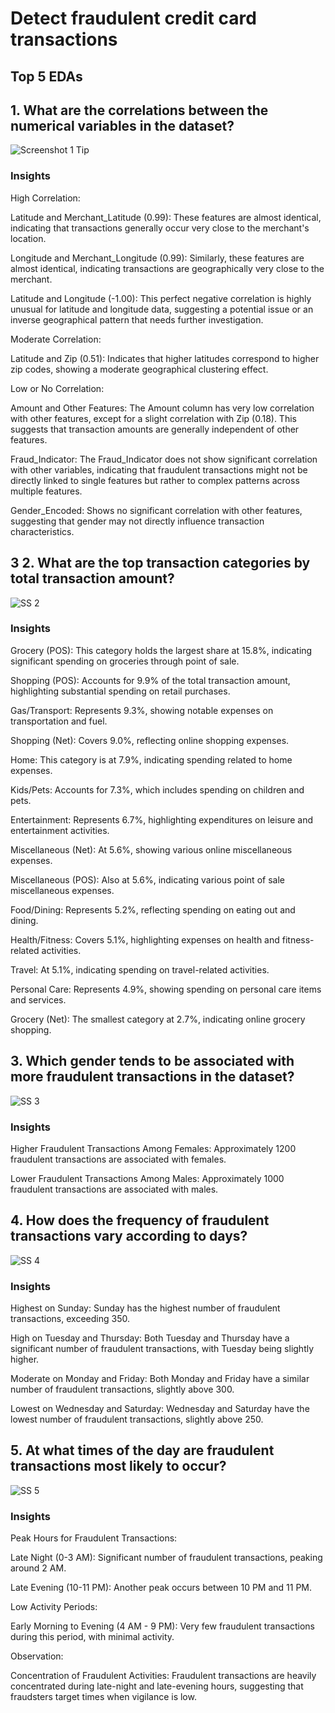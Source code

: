 
# Detect fraudulent credit card transactions

## Top 5 EDAs 


## 1. What are the correlations between the numerical variables in the dataset?

![Screenshot 1 Tip](https://github.com/user-attachments/assets/181adec7-267e-4161-8f2c-e7b49816df03)

### Insights
High Correlation:

Latitude and Merchant_Latitude (0.99): These features are almost identical, indicating that transactions generally occur very close to the merchant's location.

Longitude and Merchant_Longitude (0.99): Similarly, these features are almost identical, indicating transactions are geographically very close to the merchant.

Latitude and Longitude (-1.00): This perfect negative correlation is highly unusual for latitude and longitude data, suggesting a potential issue or an inverse geographical pattern that needs further investigation.

Moderate Correlation:

Latitude and Zip (0.51): Indicates that higher latitudes correspond to higher zip codes, showing a moderate geographical clustering effect.

Low or No Correlation:

Amount and Other Features: The Amount column has very low correlation with other features, except for a slight correlation with Zip (0.18). This suggests that transaction amounts are generally independent of other features.

Fraud_Indicator: The Fraud_Indicator does not show significant correlation with other variables, indicating that fraudulent transactions might not be directly linked to single features but rather to complex patterns across multiple features.

Gender_Encoded: Shows no significant correlation with other features, suggesting that gender may not directly influence transaction characteristics.


## 3 2. What are the top transaction categories by total transaction amount?
![SS 2](https://github.com/user-attachments/assets/0c073fca-63f9-42eb-a4bc-464624625b56)

### Insights
Grocery (POS): This category holds the largest share at 15.8%, indicating significant spending on groceries through point of sale.

Shopping (POS): Accounts for 9.9% of the total transaction amount, highlighting substantial spending on retail purchases.

Gas/Transport: Represents 9.3%, showing notable expenses on transportation and fuel.

Shopping (Net): Covers 9.0%, reflecting online shopping expenses.

Home: This category is at 7.9%, indicating spending related to home expenses.

Kids/Pets: Accounts for 7.3%, which includes spending on children and pets.

Entertainment: Represents 6.7%, highlighting expenditures on leisure and entertainment activities.

Miscellaneous (Net): At 5.6%, showing various online miscellaneous expenses.

Miscellaneous (POS): Also at 5.6%, indicating various point of sale miscellaneous expenses.

Food/Dining: Represents 5.2%, reflecting spending on eating out and dining.

Health/Fitness: Covers 5.1%, highlighting expenses on health and fitness-related activities.

Travel: At 5.1%, indicating spending on travel-related activities.

Personal Care: Represents 4.9%, showing spending on personal care items and services.

Grocery (Net): The smallest category at 2.7%, indicating online grocery shopping.


## 3. Which gender tends to be associated with more fraudulent transactions in the dataset?
![SS 3](https://github.com/user-attachments/assets/4438d559-8869-4878-9e4d-5e19e48bb4e2)


### Insights

Higher Fraudulent Transactions Among Females: Approximately 1200 fraudulent transactions are associated with females.

Lower Fraudulent Transactions Among Males: Approximately 1000 fraudulent transactions are associated with males.

## 4. How does the frequency of fraudulent transactions vary according to days?
![SS 4](https://github.com/user-attachments/assets/b5af83e7-73c6-47a1-bb41-8f2fc96412c8)

### Insights
Highest on Sunday: Sunday has the highest number of fraudulent transactions, exceeding 350.

High on Tuesday and Thursday: Both Tuesday and Thursday have a significant number of fraudulent transactions, with Tuesday being slightly higher.

Moderate on Monday and Friday: Both Monday and Friday have a similar number of fraudulent transactions, slightly above 300.

Lowest on Wednesday and Saturday: Wednesday and Saturday have the lowest number of fraudulent transactions, slightly above 250.

## 5. At what times of the day are fraudulent transactions most likely to occur?
![SS 5](https://github.com/user-attachments/assets/ed735f12-a349-4907-8da5-a8c28e122f81)


### Insights
Peak Hours for Fraudulent Transactions:

Late Night (0-3 AM): Significant number of fraudulent transactions, peaking around 2 AM.

Late Evening (10-11 PM): Another peak occurs between 10 PM and 11 PM.

Low Activity Periods:

Early Morning to Evening (4 AM - 9 PM): Very few fraudulent transactions during this period, with minimal activity.

Observation:

Concentration of Fraudulent Activities: Fraudulent transactions are heavily concentrated during late-night and late-evening hours, suggesting that fraudsters target times when vigilance is low.
